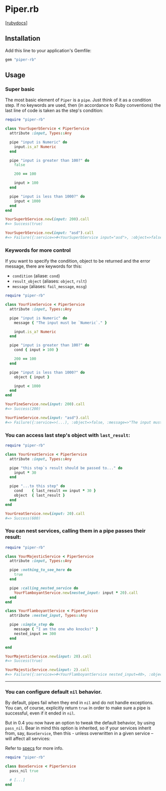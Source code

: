 # Piper.rb
[[rubydocs](https://rubydoc.info/gems/piper-rb)]


## Installation

Add this line to your application's Gemfile:

```ruby
gem "piper-rb"
```

## Usage

### Super basic

The most basic element of `Piper` is a `pipe`.
Just think of it as a condition step. If no keywords are used, then (in accordance to Ruby
conventions) the last line of code is taken as the step's condition:

```ruby
require "piper-rb"

class YourSuperbService < PiperService
  attribute :input, Types::Any

  pipe "input is Numeric" do
    input.is_a? Numeric
  end

  pipe "input is greater than 100?" do
    false

    200 == 100

    input > 100
  end

  pipe "input is less than 1000?" do
    input < 1000
  end
end

YourSuperbService.new(input: 200).call
#=> Success(true)

YourSuperbService.new(input: "asd").call
#=> Failure({:service=>#<YourSuperbService input="asd">, :object=>false, :message=>nil})

```

### Keywords for more control

If you want to specify the condition, object to be returned and the error message, there are
keywords for this:

* `condition` (aliase: `cond`)
* `result_object` (aliases: `object`, `rslt`)
* `message` (aliases: `fail_message`, `mssg`)


```ruby
require "piper-rb"

class YourFineService < PiperService
  attribute :input, Types::Any

  pipe "input is Numeric" do
    message { "The input must be `Numeric`." }

    input.is_a? Numeric
  end

  pipe "input is greater than 100?" do
    cond { input > 100 }

    200 == 100
  end

  pipe "input is less than 1000?" do
    object { input }

    input < 1000
  end
end

YourFineService.new(input: 200).call
#=> Success(200)

YourFineService.new(input: "asd").call
#=> Failure({:service=>(...), :object=>false, :message=>"The input must be `Numeric`."})

```

### You can access last step's object with `last_result`:

```ruby
require "piper-rb"

class YourGreatService < PiperService
  attribute :input, Types::Any

  pipe "this step`s result should be passed to..." do
    input * 30
  end

  pipe "...to this step" do
    cond    { last_result == input * 30 }
    object  { last_result }
  end
end

YourGreatService.new(input: 20).call
#=> Success(600)
```

### You can nest services, calling them in a pipe passes their result:

```ruby
require "piper-rb"

class YourMajesticService < PiperService
  attribute :input, Types::Any

  pipe :nothing_to_see_here do
    true
  end

  pipe :calling_nested_service do
    YourFlamboyantService.new(nested_input: input * 20).call
  end
end

class YourFlamboyantService < PiperService
  attribute :nested_input, Types::Any

  pipe :simple_step do
    message { "I am the one who knocks!" }
    nested_input >= 300
  end

end

YourMajesticService.new(input: 20).call
#=> Success(true)

YourMajesticService.new(input: 2).call
#=> Failure({:service=>#<YourFlamboyantService nested_input=40>, :object=>false, :message=>"I am the one who knocks!"})
```

---

### You can configure default `nil` behavior.

By default, pipes fail when they end in `nil` and do not handle exceptions.
You can, of course, explicitly return `true` in order to make sure a pipe is successful, even if it ended in `nil`.


But in 0.4 you now have an option to tweak the default behavior, by using `pass_nil`. Bear in mind this option is inherited, so if your services inherit from, say, `BaseService`, then this - unless overwritten in a given service – will affect all services:

Refer to [specs](https://github.com/ellmo/piper-rb/blob/master/spec/service/configured_service_spec.rb) for more info.

```ruby
require "piper-rb"

class BaseService < PiperService
  pass_nil true

  # [...]
end
```
